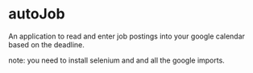 # autoJob

An application to read and enter job postings into your google calendar based on the deadline.

note: you need to install selenium and and all the google imports.

